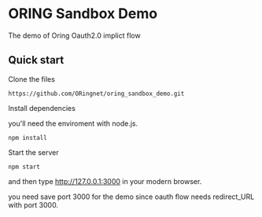 # ORING Sandbox Demo

The demo of Oring Oauth2.0 implict flow


## Quick start

Clone the files

``
https://github.com/ORingnet/oring_sandbox_demo.git
``

Install dependencies

you'll need the enviroment with node.js.


``
npm install
``


Start the server

``
npm start
``

and then type http://127.0.0.1:3000 in your modern browser.

you need save port 3000 for the demo since oauth flow needs redirect_URL with port 3000.
